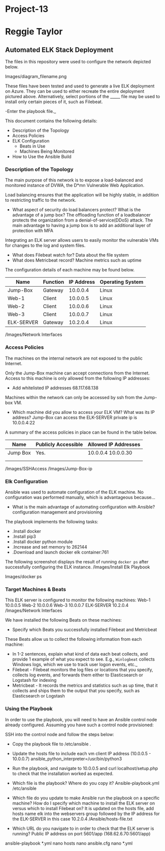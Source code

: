 # Project-13
# Reggie Taylor
## Automated ELK Stack Deployment

The files in this repository were used to configure the network depicted below.

Images/diagram_filename.png

These files have been tested and used to generate a live ELK deployment on Azure. They can be used to either recreate the entire deployment pictured above. Alternatively, select portions of the _____ file may be used to install only certain pieces of it, such as Filebeat.

  -Enter the playbook file._

This document contains the following details:
- Description of the Topology
- Access Policies
- ELK Configuration
  - Beats in Use
  - Machines Being Monitored
- How to Use the Ansible Build


### Description of the Topology

The main purpose of this network is to expose a load-balanced and monitored instance of DVWA, the D*mn Vulnerable Web Application.

Load balancing ensures that the application will be highly stable, in addition to restricting traffic to the network.
- What aspect of security do load balancers protect? What is the advantage of a jump box? 
The offloading function of a loadbalancer protects the organization from a denial-of-service(DDoS) attack.
The main advantage to having a jump box is to add an additional layer of protection with MFA

Integrating an ELK server allows users to easily monitor the vulnerable VMs for changes to the log and system files.
- What does Filebeat watch for? Data about the file system
- What does Metricbeat record? Machine metrics such as uptime

The configuration details of each machine may be found below.

| Name     | Function | IP Address | Operating System |
|----------|----------|------------|------------------|
| Jump-Box | Gateway  | 10.0.0.4   | Linux            |
| Web-1    | Client   | 10.0.0.5   | Linux            |
| Web-2    | Client   | 10.0.0.6   | Linux            |
| Web-3    | Client   | 10.0.0.7   | Linux            |
|ELK-SERVER| Gateway  | 10.2.0.4   | Linux            |
/Images/Network Interfaces

### Access Policies

The machines on the internal network are not exposed to the public Internet. 

Only the Jump-Box machine can accept connections from the Internet. Access to this machine is only allowed from the following IP addresses:
- Add whitelisted IP addresses 68.117.68.138

Machines within the network can only be accessed by ssh from the Jump-box VM.
- Which machine did you allow to access your ELK VM? What was its IP address? Jump-Box can access the ELK-SERVER private ip is 10.0.0.4:22

A summary of the access policies in place can be found in the table below.

| Name     | Publicly Accessible | Allowed IP Addresses |
|----------|---------------------|----------------------|
| Jump Box | Yes.                | 10.0.0.4 10.0.0.30   |
|          |                     |                      |
|          |                     |                      |
/Images/SSHAccess
/Images/Jump-Box-ip

### Elk Configuration

Ansible was used to automate configuration of the ELK machine. No configuration was performed manually, which is advantageous because...
- What is the main advantage of automating configuration with Ansible? configuration management and provisioning

The playbook implements the following tasks:
- .Install docker
- .Install pip3
- .Install docker python module
- .Increase and set memory to 262144
- .Download and launch docker elk container:761

The following screenshot displays the result of running `docker ps` after successfully configuring the ELK instance.
/Images/Install Elk Playbook

Images/docker ps

### Target Machines & Beats
This ELK server is configured to monitor the following machines:
Web-1 10.0.0.5
Web-2 10.0.0.6 
Web-3 10.0.0.7
ELK-SERVER 10.2.0.4
/Images/Network Interfaces

We have installed the following Beats on these machines:
- Specify which Beats you successfully installed 
Filebeat and Metricbeat

These Beats allow us to collect the following information from each machine:
- In 1-2 sentences, explain what kind of data each beat collects, and provide 1 example of what you expect to see. E.g., `Winlogbeat` collects Windows logs, which we use to track user logon events, etc._
- Filebeat - Filebeat monitors the log files or locations that you specify, collects log events, and forwards them either to Elasticsearch or Logstash for indexing
- Metricbeat - It records the metrics and statistics such as up time, that it collects and ships them to the output that you specify, such as Elasticsearch or Logstash

### Using the Playbook
In order to use the playbook, you will need to have an Ansible control node already configured. Assuming you have such a control node provisioned: 

SSH into the control node and follow the steps below:
- Copy the playbook file to /etc/ansible .
- Update the hosts file to include each vm client IP address (10.0.0.5 - 10.0.0.7) ansible_python_interpreter=/usr/bin/python3
- Run the playbook, and navigate to 10.0.0.5 and curl localhost/setup.php to check that the installation worked as expected.

- Which file is the playbook? Where do you copy it? Ansible-playbook.yml /etc/ansible
- Which file do you update to make Ansible run the playbook on a specific machine? How do I specify which machine to install the ELK server on versus which to install Filebeat on? It is updated on the hosts file, add hosts name elk into the webservers group followed by the IP address for the ELK-SERVER in this case 10.2.0.4
/Ansible/hosts-file.txt
- Which URL do you navigate to in order to check that the ELK server is running? Public IP address on port 5601/app (168.62.6.70:5601/app)

ansible-playbook *.yml
nano hosts
nano ansible.cfg
nano *.yml 
